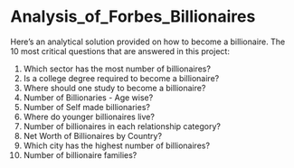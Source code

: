# Analysis_of_Forbes_Billionaires
Here’s an analytical solution provided on how to become a billionaire.
The 10 most critical questions that are answered in this project:
1. Which sector has the most number of billionaires?
2. Is a college degree required to become a billionaire?
3. Where should one study to become a billionaire?
4. Number of Billionaries - Age wise?
5. Number of Self made billionaries?
6. Where do younger billionaires live?
7. Number of billionaires in each relationship category?
8. Net Worth of Billionaires by Country?
9. Which city has the highest number of billionaires?
10. Number of billionaire families?

